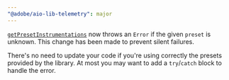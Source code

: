 ```yaml
---
"@adobe/aio-lib-telemetry": major
---
```


[`getPresetInstrumentations`](../docs/api-reference/functions/getPresetInstrumentations.md) now throws an `Error` if the given `preset` is unknown. This change has been made to prevent silent failures.

There's no need to update your code if you're using correctly the presets provided by the library. At most you may want to add a `try`/`catch` block to handle the error.
